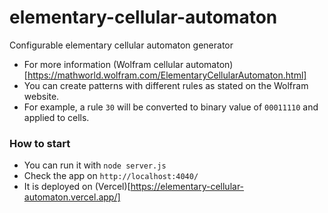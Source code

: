 # elementary-cellular-automaton
Configurable elementary cellular automaton generator

- For more information (Wolfram cellular automaton)[https://mathworld.wolfram.com/ElementaryCellularAutomaton.html]
- You can create patterns with different rules as stated on the Wolfram website.
- For example, a rule `30` will be converted to binary value of `00011110` and applied to cells. 

### How to start
- You can run it with `node server.js`
- Check the app on `http://localhost:4040/`
- It is deployed on (Vercel)[https://elementary-cellular-automaton.vercel.app/]
